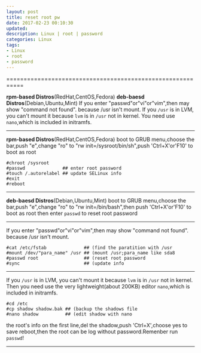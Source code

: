 ```yaml
---
layout: post
title: reset root pw
date: 2017-02-23 00:10:30
updated:
description: Linux | root | password
categories: Linux
tags:
- Linux
- root
- password
---
```


===========================================================

**rpm-based Distros**(RedHat,CentOS,Fedora)
**deb-baesd Distros**(Debian,Ubuntu,Mint)
If you enter "passwd"or"vi"or"vim",then may show "command not found". because /usr isn't mount.
If you `/usr` is in LVM, you can't mount it because `lvm` is in `/usr` not in kernel. You need use `nano`,which is included in initramfs.
<!-- more -->

-------------------------------------------------------------------------------
**rpm-based Distros**(RedHat,CentOS,Fedora)
boot to GRUB menu,choose the bar,push "e",change "ro" to "rw init=/sysroot/bin/sh",push 'Ctrl+X'or'F10' to boot as root

    #chroot /sysroot
    #passwd              ## enter root password
    #touch /.autorelabel ## update SELinux info
    #exit
    #reboot

-------------------------------------------------------------------------------
**deb-baesd Distros**(Debian,Ubuntu,Mint)
boot to GRUB menu,choose the bar,push "e",change "ro" to "rw init=/bin/bash",then push 'Ctrl+X'or'F10' to boot as root
then enter `passwd` to reset root password

-------------------------------------------------------------------------------
If you enter "passwd"or"vi"or"vim",then may show "command not found". because /usr isn't mount.

    #cat /etc/fstab              ## (find the paratition with /usr
    #mount /dev/"para_name" /usr ## (mount /usr;para_name like sda8
    #passwd root                 ## (reset root password
    #sync                        ## (update info

-------------------------------------------------------------------------------
If you `/usr` is in LVM, you can't mount it because `lvm` is in `/usr` not in kernel. Then you need use the very lightweight(about 200KB) editor `nano`,which is included in initramfs.

    #cd /etc
    #cp shadow shadow.bak ## (backup the shadows file
    #nano shadow          ## (edit shadow with nano
the root's info on the first line,del the shadow,push 'Ctrl+X',choose yes to save reboot,then the root can be log without password.Remenber run `passwd`!

-----------------------------------------------------------
